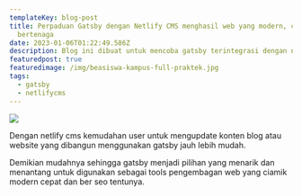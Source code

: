 ```yaml
---
templateKey: blog-post
title: Perpaduan Gatsby dengan Netlify CMS menghasil web yang modern, cepat dan
  bertenaga
date: 2023-01-06T01:22:49.586Z
description: Blog ini dibuat untuk mencoba gatsby terintegrasi dengan netlify cms
featuredpost: true
featuredimage: /img/beasiswa-kampus-full-praktek.jpg
tags:
  - gatsby
  - netlifycms
---
```

![](/img/guest-teacher-kampus-full-praktek.jpg)

Dengan netlify cms kemudahan user untuk mengupdate konten blog atau website yang dibangun menggunakan gatsby jauh lebih mudah.

Demikian mudahnya sehingga gatsby menjadi pilihan yang menarik dan menantang untuk digunakan sebagai tools pengembagan web yang ciamik modern cepat dan ber seo tentunya.